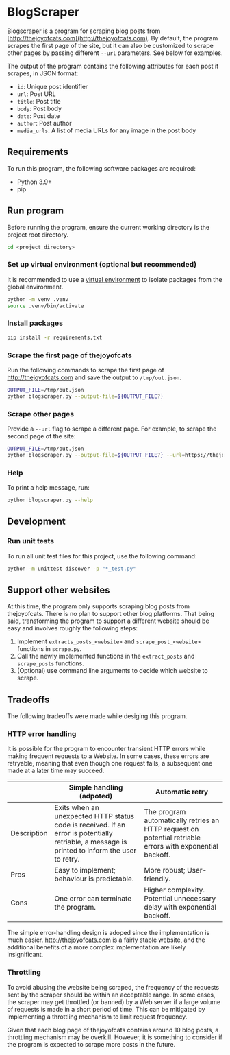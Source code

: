 # BlogScraper

Blogscraper is a program for scraping blog posts from [http://thejoyofcats.com](http://thejoyofcats.com). By default, the program scrapes the first page of the site, but it can also be customized to scrape other pages by passing different `--url` parameters. See below for examples.

The output of the program contains the following attributes for each post it scrapes, in JSON format:

- `id`: Unique post identifier
- `url`: Post URL
- `title`: Post title
- `body`: Post body
- `date`: Post date
- `author`: Post author
- `media_urls`: A list of media URLs for any image in the post body

## Requirements

To run this program, the following software packages are required:
- Python 3.9+
- pip

## Run program

Before running the program, ensure the current working directory is the project root directory.

```bash
cd <project_directory>
```

### Set up virtual environment (optional but recommended)

It is recommended to use a [virtual environment](https://python.land/virtual-environments/virtualenv) to isolate packages from the global environment.

```bash
python -m venv .venv
source .venv/bin/activate
```

### Install packages
```bash
pip install -r requirements.txt
```

### Scrape the first page of thejoyofcats

Run the following commands to scrape the first page of http://thejoyofcats.com and save the output to `/tmp/out.json`.

```bash
OUTPUT_FILE=/tmp/out.json
python blogscraper.py --output-file=${OUTPUT_FILE?}
```

### Scrape other pages

Provide a `--url` flag to scrape a different page. For example, to scrape the second page of the site:

```bash
OUTPUT_FILE=/tmp/out.json
python blogscraper.py --output-file=${OUTPUT_FILE?} --url=https://thejoyofcats.com/page/2
```

### Help

To print a help message, run:

```bash
python blogscraper.py --help
```

## Development

### Run unit tests
To run all unit test files for this project, use the following command:

```bash
python -m unittest discover -p "*_test.py"
```

## Support other websites

At this time, the program only supports scraping blog posts from thejoyofcats. There is no plan to support other blog platforms. That being said, transforming the program to support a different website should be easy and involves roughly the following steps:

1. Implement `extracts_posts_<website>` and `scrape_post_<website>` functions in `scrape.py`.
1. Call the newly implemented functions in the `extract_posts` and `scrape_posts` functions.
1. (Optional) use command line arguments to decide which website to scrape.


## Tradeoffs

The following tradeoffs were made while desiging this program.

### HTTP error handling

It is possible for the program to encounter transient HTTP errors while making frequent requests to a Website. In some cases, these errors are retryable, meaning that even though one request fails, a subsequent one made at a later time may succeed.

|| Simple handling (adpoted)    | Automatic retry |
|---| -------- | ------- |
| Description | Exits when an unexpected HTTP status code is received. If an error is potentially retriable, a message is printed to inform the user to retry. |  The program automatically retries an HTTP request on potential retriable errors with exponential backoff.   |
| Pros | Easy to implement; behaviour is predictable. |  More robust; User-friendly.    |
| Cons | One error can terminate the program.   |  Higher complexity. Potential unnecessary delay with exponential backoff. |

The simple error-handling design is adoped since the implementation is much easier. http://thejoyofcats.com is a fairly stable website, and the additional benefits of a more complex implementation are likely insignificant.

### Throttling

To avoid abusing the website being scraped, the frequency of the requests sent by the scraper should be within an acceptable range. In some cases, the scraper may get throttled (or banned) by a Web server if a large volume of requests is made in a short period of time. This can be mitigated by implementing a throttling mechanism to limit request frequency.

Given that each blog page of thejoyofcats contains around 10 blog posts, a throttling mechanism may be overkill. However, it is something to consider if the program is expected to scrape more posts in the future.

